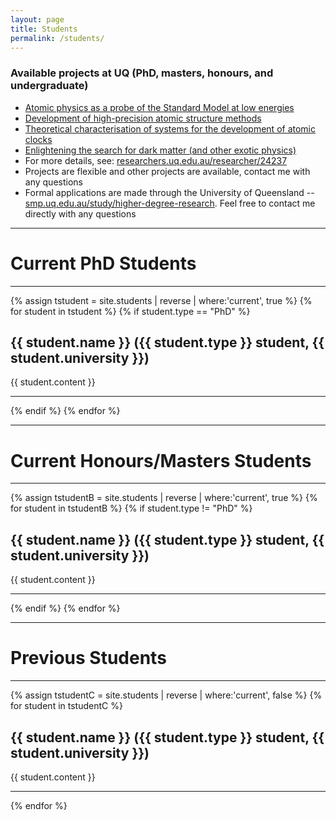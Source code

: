 ```yaml
---
layout: page
title: Students
permalink: /students/
---
```


### Available projects at UQ (PhD, masters, honours, and undergraduate)

* [Atomic physics as a probe of the Standard Model at low energies](https://smp.uq.edu.au/project/atomic-physics-probe-standard-model)
* [Development of high-precision atomic structure methods](https://smp.uq.edu.au/project/development-high-accuracy-atomic-theory-methods)
* [Theoretical characterisation of systems for the development of atomic clocks](https://smp.uq.edu.au/project/theoretical-characterisation-systems-development-atomic-clocks)
* [Enlightening the search for dark matter (and other exotic physics)](https://smp.uq.edu.au/project/enlightening-search-dark-matter-and-other-exotic-physics)
* For more details, see: [researchers.uq.edu.au/researcher/24237](https://researchers.uq.edu.au/researcher/24237)
* Projects are flexible and other projects are available, contact me with any questions
* Formal applications are made through the University of Queensland -- [smp.uq.edu.au/study/higher-degree-research](https://smp.uq.edu.au/study/higher-degree-research). Feel free to contact me directly with any questions

<hr>

# Current PhD Students

<hr>

<div class="entry">
{% assign tstudent = site.students | reverse | where:'current', true %}
{% for student in tstudent %}
{% if student.type == "PhD" %}
<article class="post">

  <h2>{{ student.name }} ({{ student.type }} student, {{ student.university }})</h2>
  <div class="entry">
    {{ student.content }}
    <hr>
  </div>

</article>
{% endif %}
{% endfor %}
</div>

<hr>

# Current Honours/Masters Students

<hr>

<div class="entry">
{% assign tstudentB = site.students | reverse | where:'current', true %}
{% for student in tstudentB %}
{% if student.type != "PhD" %}
<article class="post">

  <h2>{{ student.name }} ({{ student.type }} student, {{ student.university }})</h2>
  <div class="entry">
    {{ student.content }}
    <hr>
  </div>

</article>
{% endif %}
{% endfor %}
</div>

<hr>

# Previous Students

<hr>

<div class="entry">
{% assign tstudentC = site.students | reverse | where:'current', false %}
{% for student in tstudentC %}
<article class="post">

  <h2>{{ student.name }} ({{ student.type }} student, {{ student.university }})</h2>
  <div class="entry">
    {{ student.content }}
    <hr>
  </div>

</article>
{% endfor %}
</div>
